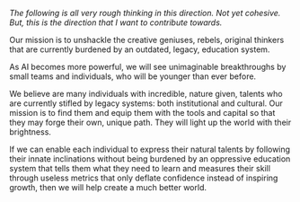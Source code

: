 *The following is all very rough thinking in this direction. Not yet cohesive. But, this is the direction that I want to contribute towards.*

Our mission is to unshackle the creative geniuses, rebels, original thinkers that are currently burdened by an outdated, legacy, education system.

As AI becomes more powerful, we will see unimaginable breakthroughs by small teams and individuals, who will be younger than ever before.

We believe are many individuals with incredible, nature given, talents who are currently stifled by legacy systems: both institutional and cultural. Our mission is to find them and equip them with the tools and capital so that they may forge their own, unique path. They will light up the world with their brightness.

If we can enable each individual to express their natural talents by following their innate inclinations without being burdened by an oppressive education system that tells them what they need to learn and measures their skill through useless metrics that only deflate confidence instead of inspiring growth, then we will help create a much better world.
